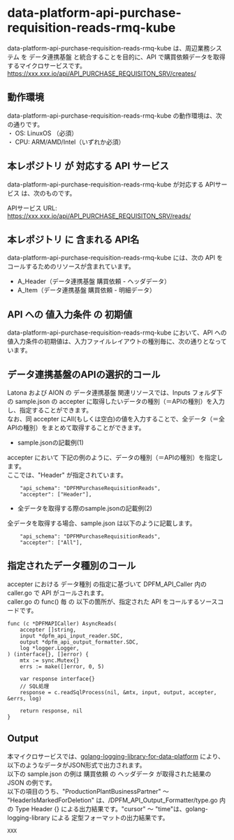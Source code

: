 # data-platform-api-purchase-requisition-reads-rmq-kube

data-platform-api-purchase-requisition-reads-rmq-kube は、周辺業務システム を データ連携基盤 と統合することを目的に、API で購買依頼データを取得するマイクロサービスです。  
https://xxx.xxx.io/api/API_PURCHASE_REQUISITON_SRV/creates/

## 動作環境

data-platform-api-purchase-requisition-reads-rmq-kube の動作環境は、次の通りです。  
・ OS: LinuxOS （必須）  
・ CPU: ARM/AMD/Intel（いずれか必須）  


## 本レポジトリ が 対応する API サービス
data-platform-api-purchase-requisition-reads-rmq-kube が対応する APIサービス は、次のものです。

APIサービス URL: https://xxx.xxx.io/api/API_PURCHASE_REQUISITON_SRV/reads/

## 本レポジトリ に 含まれる API名
data-platform-api-purchase-requisition-reads-rmq-kube には、次の API をコールするためのリソースが含まれています。  

* A_Header（データ連携基盤 購買依頼 - ヘッダデータ）
* A_Item（データ連携基盤 購買依頼 - 明細データ）
 

## API への 値入力条件 の 初期値
data-platform-api-purchase-requisition-reads-rmq-kube において、API への値入力条件の初期値は、入力ファイルレイアウトの種別毎に、次の通りとなっています。  

## データ連携基盤のAPIの選択的コール

Latona および AION の データ連携基盤 関連リソースでは、Inputs フォルダ下の sample.json の accepter に取得したいデータの種別（＝APIの種別）を入力し、指定することができます。  
なお、同 accepter にAll(もしくは空白)の値を入力することで、全データ（＝全APIの種別）をまとめて取得することができます。  

* sample.jsonの記載例(1)  

accepter において 下記の例のように、データの種別（＝APIの種別）を指定します。  
ここでは、"Header" が指定されています。    
  
```
	"api_schema": "DPFMPurchaseRequisitionReads",
	"accepter": ["Header"],
```
  
* 全データを取得する際のsample.jsonの記載例(2)  

全データを取得する場合、sample.json は以下のように記載します。  

```
	"api_schema": "DPFMPurchaseRequisitionReads",
	"accepter": ["All"],
```

## 指定されたデータ種別のコール

accepter における データ種別 の指定に基づいて DPFM_API_Caller 内の caller.go で API がコールされます。  
caller.go の func() 毎 の 以下の箇所が、指定された API をコールするソースコードです。  

```
func (c *DPFMAPICaller) AsyncReads(
	accepter []string,
	input *dpfm_api_input_reader.SDC,
	output *dpfm_api_output_formatter.SDC,
	log *logger.Logger,
) (interface{}, []error) {
	mtx := sync.Mutex{}
	errs := make([]error, 0, 5)

	var response interface{}
	// SQL処理
	response = c.readSqlProcess(nil, &mtx, input, output, accepter, &errs, log)

	return response, nil
}
```

## Output  
本マイクロサービスでは、[golang-logging-library-for-data-platform](https://github.com/latonaio/golang-logging-library-for-data-platform) により、以下のようなデータがJSON形式で出力されます。  
以下の sample.json の例は 購買依頼 の ヘッダデータ が取得された結果の JSON の例です。  
以下の項目のうち、"ProductionPlantBusinessPartner" ～ "HeaderIsMarkedForDeletion" は、/DPFM_API_Output_Formatter/type.go 内 の Type Header {} による出力結果です。"cursor" ～ "time"は、golang-logging-library による 定型フォーマットの出力結果です。  

```
XXX
```
